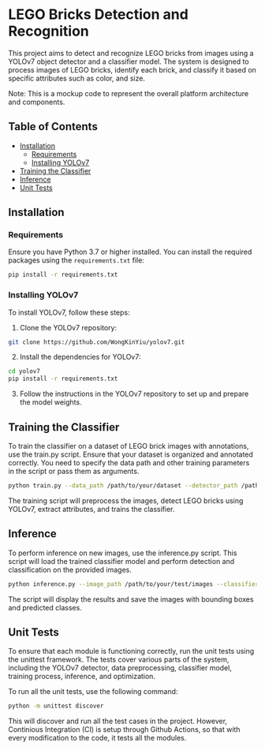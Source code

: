 # LEGO Bricks Detection and Recognition

This project aims to detect and recognize LEGO bricks from images using a YOLOv7 object detector and a classifier model. The system is designed to process images of LEGO bricks, identify each brick, and classify it based on specific attributes such as color, and size.

Note: This is a mockup code to represent the overall platform architecture and components. 


## Table of Contents
- [Installation](#installation)
  - [Requirements](#requirements)
  - [Installing YOLOv7](#installing-yolov7)
- [Training the Classifier](#training-the-classifier)
- [Inference](#inference)
- [Unit Tests](#unit-tests)

## Installation

### Requirements

Ensure you have Python 3.7 or higher installed. You can install the required packages using the `requirements.txt` file:

```bash
pip install -r requirements.txt
```

### Installing YOLOv7
To install YOLOv7, follow these steps:
1. Clone the YOLOv7 repository:
```bash
git clone https://github.com/WongKinYiu/yolov7.git
```
2. Install the dependencies for YOLOv7:

```bash
cd yolov7
pip install -r requirements.txt
```

3. Follow the instructions in the YOLOv7 repository to set up and prepare the model weights. 

## Training the Classifier

To train the classifier on a dataset of LEGO brick images with annotations, use the train.py script. Ensure that your dataset is organized and annotated correctly. You need to specify the data path and other training parameters in the script or pass them as arguments.

```bash
python train.py --data_path /path/to/your/dataset --detector_path /path/to/pretrained/detector
```

The training script will preprocess the images, detect LEGO bricks using YOLOv7, extract attributes, and trains the classifier.

## Inference

To perform inference on new images, use the inference.py script. This script will load the trained classifier model and perform detection and classification on the provided images.

```bash
python inference.py --image_path /path/to/your/test/images --classifier_path /path/to/pretrained/classifier --detector_path /path/to/pretrained/detector
```
The script will display the results and save the images with bounding boxes and predicted classes.

## Unit Tests

To ensure that each module is functioning correctly, run the unit tests using the unittest framework. The tests cover various parts of the system, including the YOLOv7 detector, data preprocessing, classifier model, training process, inference, and optimization.

To run all the unit tests, use the following command:

```bash
python -m unittest discover
```

This will discover and run all the test cases in the project. However, Continious Integration (CI) is setup through Github Actions, so that with every modification to the code, it tests all the modules. 

